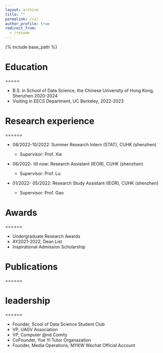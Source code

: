 ```yaml
---
layout: archive
title: ""
permalink: /cv/
author_profile: true
redirect_from:
  - /resume
---
```


{% include base_path %}

# Education
=====
* B.S. in School of Data Science, the Chinese University of Hong Kong, Shenzhen 2020-2024
* Visiting in EECS Department, UC Berkeley, 2022-2023

# Research experience
======
* 08/2022-10/2022: Summer Research Intern (STAT), CUHK (shenzhen)
  * Supervisor: Prof. Xie 

* 06/2022- till now: Research Assistant (IEOR), CUHK (shenzhen)
   * Supervisor: Prof. Lu

* 01/2022- 05/2022: Research Study Assistant (IEOR), CUHK (shenzhen)
   * Supervisor: Prof. Gao

# Awards
======
* Undergraduate Research Awards
* AY2021-2022, Dean List
* Inspirational Admission Scholarship

# Publications
======
 

  

  
# leadership
======
* Founder, Scool of Data Science Student Club
* VP, UAGV Association
* VP, Computer @nd Comity
* CoFounder, Yue Yi Tutor Organazation
* Founder, Media Operations, MYKW Wechat Official Account
